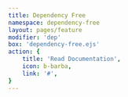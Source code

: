 ```yaml
---
title: Dependency Free
namespace: dependency-free
layout: pages/feature
modifier: 'dep'
box: 'dependency-free.ejs'
action: {
    title: 'Read Documentation',
    icon: b-barba,
    link: '#',
}
---
```

